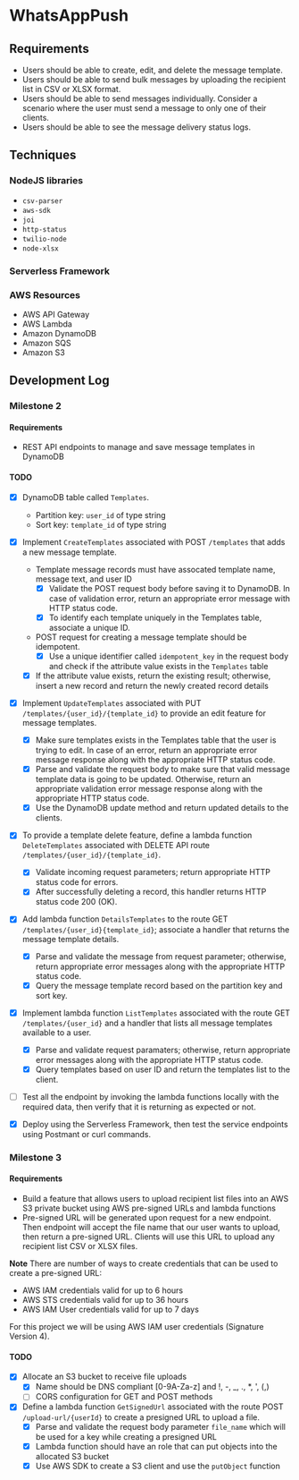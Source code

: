 # WhatsAppPush

## Requirements

- Users should be able to create, edit, and delete the message template.
- Users should be able to send bulk messages by uploading the recipient list in CSV or XLSX format.
- Users should be able to send messages individually. Consider a scenario where the user must send a message to only one of their clients.
- Users should be able to see the message delivery status logs.

## Techniques

### NodeJS libraries

- `csv-parser`
- `aws-sdk`
- `joi`
- `http-status`
- `twilio-node`
- `node-xlsx`

### Serverless Framework

### AWS Resources

- AWS API Gateway
- AWS Lambda
- Amazon DynamoDB
- Amazon SQS
- Amazon S3

## Development Log

### Milestone 2

#### Requirements

- REST API endpoints to manage and save message templates in DynamoDB

#### TODO

- [x] DynamoDB table called `Templates`.
    - Partition key: `user_id` of type string
    - Sort key: `template_id` of type string

- [x] Implement `CreateTemplates` associated with POST `/templates` that adds a new message template.
    - Template message records must have assocated template name, message text, and user ID
        - [x] Validate the POST request body before saving it to DynamoDB. In case of validation error, return an appropriate error message with HTTP status code.
        - [x] To identify each template uniquely in the Templates table, associate a unique ID.
    - POST request for creating a message template should be idempotent.
        - [x] Use a unique identifier called `idempotent_key` in the request body and check if the attribute value exists in the `Templates` table
    - [x] If the attribute value exists, return the existing result; otherwise, insert a new record and return the newly created record details

- [x] Implement `UpdateTemplates` associated with PUT `/templates/{user_id}/{template_id}` to provide an edit feature for message templates.
    - [x] Make sure templates exists in the Templates table that the user is trying to edit. In case of an error, return an appropriate error message response along with the appropriate HTTP status code.
    - [x] Parse and validate the request body to make sure that valid message template data is going to be updated. Otherwise, return an appropriate validation error message response along with the appropriate HTTP status code.
    - [x] Use the DynamoDB update method and return updated details to the clients.

- [x] To provide a template delete feature, define a lambda function `DeleteTemplates` associated with DELETE API route `/templates/{user_id}/{template_id}`.
    - [x] Validate incoming request parameters; return appropriate HTTP status code for errors.
    - [x] After successfully deleting a record, this handler returns HTTP status code 200 (OK).

- [x] Add lambda function `DetailsTemplates` to the route GET `/templates/{user_id}{template_id}`; associate a handler that returns the message template details.
    - [x] Parse and validate the message from request parameter; otherwise, return appropriate error messages along with the appropriate HTTP status code.
    - [x] Query the message template record based on the partition key and sort key.

- [x] Implement lambda function `ListTemplates` associated with the route GET `/templates/{user_id}` and a handler that lists all message templates available to a user.
    - [x] Parse and validate request paramaters; otherwise, return appropriate error messages along with the appropriate HTTP status code.
    - [x] Query templates based on user ID and return the templates list to the client.

- [ ] Test all the endpoint by invoking the lambda functions locally with the required data, then verify that it is returning as expected or not.

- [x] Deploy using the Serverless Framework, then test the service endpoints using Postmant or curl commands.

### Milestone 3
#### Requirements

- Build a feature that allows users to upload recipient list files into an AWS S3 private bucket using AWS pre-signed URLs and lambda functions
- Pre-signed URL will be generated upon request for a new endpoint. Then endpoint will accept the file name that our user wants to upload, then return a pre-signed URL. Clients will use this URL to upload any recipient list CSV or XLSX files.

**Note**
There are number of ways to create credentials that can be used to create a pre-signed URL:
- AWS IAM credentials valid for up to 6 hours
- AWS STS credentials valid for up to 36 hours
- AWS IAM User credentials valid for up to 7 days

For this project we will be using AWS IAM user credentials (Signature Version 4).

#### TODO

- [x] Allocate an S3 bucket to receive file uploads
    - [x] Name should be DNS compliant [0-9A-Za-z] and !, -, _, ., *, ', (,)
    - [ ] CORS configuration for GET and POST methods
- [x] Define a lambda function `GetSignedUrl` associated with the route POST `/upload-url/{userId}` to create a presigned URL to upload a file.
    - [x] Parse and validate the request body parameter `file_name` which will be used for a key while creating a presigned URL
    - [x] Lambda function should have an role that can put objects into the allocated S3 bucket
    - [x] Use AWS SDK to create a S3 client and use the `putObject` function
